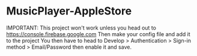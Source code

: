 # MusicPlayer-AppleStore

IMPORTANT: This project won't work unless you head out to https://console.firebase.google.com Then make your config file
and add it to the project
You then have to head to Develop > Authentication > Sign-in method > Email/Password then enable it and save.
